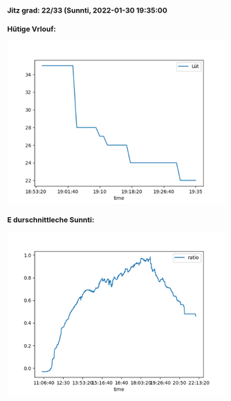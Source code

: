 ### Jitz grad: 22/33 (Sunnti, 2022-01-30 19:35:00

### Hütige Vrlouf:
![Graph](Today.png)

### E durschnittleche Sunnti:
![Graph](Sunnti.png)